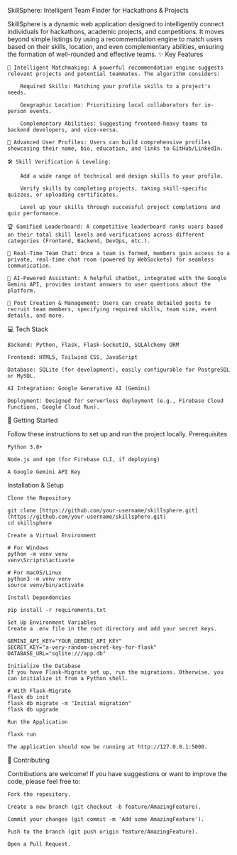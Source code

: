 SkillSphere: Intelligent Team Finder for Hackathons & Projects

SkillSphere is a dynamic web application designed to intelligently connect individuals for hackathons, academic projects, and competitions. It moves beyond simple listings by using a recommendation engine to match users based on their skills, location, and even complementary abilities, ensuring the formation of well-rounded and effective teams.
✨ Key Features

    🤝 Intelligent Matchmaking: A powerful recommendation engine suggests relevant projects and potential teammates. The algorithm considers:

        Required Skills: Matching your profile skills to a project's needs.

        Geographic Location: Prioritizing local collaborators for in-person events.

        Complementary Abilities: Suggesting frontend-heavy teams to backend developers, and vice-versa.

    👤 Advanced User Profiles: Users can build comprehensive profiles showcasing their name, bio, education, and links to GitHub/LinkedIn.

    🛠️ Skill Verification & Leveling:

        Add a wide range of technical and design skills to your profile.

        Verify skills by completing projects, taking skill-specific quizzes, or uploading certificates.

        Level up your skills through successful project completions and quiz performance.

    🏆 Gamified Leaderboard: A competitive leaderboard ranks users based on their total skill levels and verifications across different categories (Frontend, Backend, DevOps, etc.).

    💬 Real-Time Team Chat: Once a team is formed, members gain access to a private, real-time chat room (powered by WebSockets) for seamless communication.

    🤖 AI-Powered Assistant: A helpful chatbot, integrated with the Google Gemini API, provides instant answers to user questions about the platform.

    📣 Post Creation & Management: Users can create detailed posts to recruit team members, specifying required skills, team size, event details, and more.

💻 Tech Stack

    Backend: Python, Flask, Flask-SocketIO, SQLAlchemy ORM

    Frontend: HTML5, Tailwind CSS, JavaScript

    Database: SQLite (for development), easily configurable for PostgreSQL or MySQL.

    AI Integration: Google Generative AI (Gemini)

    Deployment: Designed for serverless deployment (e.g., Firebase Cloud Functions, Google Cloud Run).

🚀 Getting Started

Follow these instructions to set up and run the project locally.
Prerequisites

    Python 3.8+

    Node.js and npm (for Firebase CLI, if deploying)

    A Google Gemini API Key

Installation & Setup

    Clone the Repository

    git clone [https://github.com/your-username/skillsphere.git](https://github.com/your-username/skillsphere.git)
    cd skillsphere

    Create a Virtual Environment

    # For Windows
    python -m venv venv
    venv\Scripts\activate

    # For macOS/Linux
    python3 -m venv venv
    source venv/bin/activate

    Install Dependencies

    pip install -r requirements.txt

    Set Up Environment Variables
    Create a .env file in the root directory and add your secret keys.

    GEMINI_API_KEY="YOUR_GEMINI_API_KEY"
    SECRET_KEY="a-very-random-secret-key-for-flask"
    DATABASE_URL="sqlite:///app.db"

    Initialize the Database
    If you have Flask-Migrate set up, run the migrations. Otherwise, you can initialize it from a Python shell.

    # With Flask-Migrate
    flask db init
    flask db migrate -m "Initial migration"
    flask db upgrade

    Run the Application

    flask run

    The application should now be running at http://127.0.0.1:5000.

🤝 Contributing

Contributions are welcome! If you have suggestions or want to improve the code, please feel free to:

    Fork the repository.

    Create a new branch (git checkout -b feature/AmazingFeature).

    Commit your changes (git commit -m 'Add some AmazingFeature').

    Push to the branch (git push origin feature/AmazingFeature).

    Open a Pull Request.


